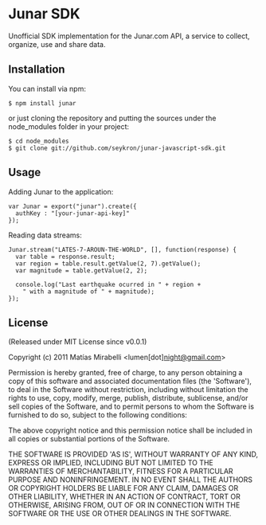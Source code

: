 # Junar SDK #
Unofficial SDK implementation for the Junar.com API, a service to collect,
organize, use and share data.

## Installation ##
You can install via npm:

    $ npm install junar

or just cloning the repository and putting the sources under the node_modules
folder in your project:

    $ cd node_modules
    $ git clone git://github.com/seykron/junar-javascript-sdk.git

## Usage ##

Adding Junar to the application:

    var Junar = export("junar").create({
      authKey : "[your-junar-api-key]"
    });

Reading data streams:

    Junar.stream("LATES-7-AROUN-THE-WORLD", [], function(response) {
      var table = response.result;
      var region = table.result.getValue(2, 7).getValue();
      var magnitude = table.getValue(2, 2);

      console.log("Last earthquake ocurred in " + region +
        " with a magnitude of " + magnitude);
    });

## License ##
(Released under MIT License since v0.0.1)

Copyright (c) 2011 Matías Mirabelli <lumen[dot]night@gmail.com>

Permission is hereby granted, free of charge, to any person obtaining a copy of this software and associated documentation files (the 'Software'), to deal in the Software without restriction, including without limitation the rights to use, copy, modify, merge, publish, distribute, sublicense, and/or sell copies of the Software, and to permit persons to whom the Software is furnished to do so, subject to the following conditions:

The above copyright notice and this permission notice shall be included in all copies or substantial portions of the Software.

THE SOFTWARE IS PROVIDED 'AS IS', WITHOUT WARRANTY OF ANY KIND, EXPRESS OR IMPLIED, INCLUDING BUT NOT LIMITED TO THE WARRANTIES OF MERCHANTABILITY, FITNESS FOR A PARTICULAR PURPOSE AND NONINFRINGEMENT. IN NO EVENT SHALL THE AUTHORS OR COPYRIGHT HOLDERS BE LIABLE FOR ANY CLAIM, DAMAGES OR OTHER LIABILITY, WHETHER IN AN ACTION OF CONTRACT, TORT OR OTHERWISE, ARISING FROM, OUT OF OR IN CONNECTION WITH THE SOFTWARE OR THE USE OR OTHER DEALINGS IN THE SOFTWARE.
